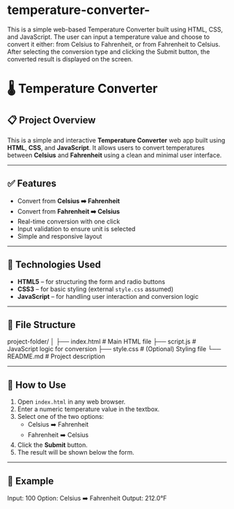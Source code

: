 # temperature-converter-
This is a simple web-based Temperature Converter built using HTML, CSS, and JavaScript. The user can input a temperature value and choose to convert it either:  from Celsius to Fahrenheit, or  from Fahrenheit to Celsius.  After selecting the conversion type and clicking the Submit button, the converted result is displayed on the screen.
# 🌡️ Temperature Converter

## 📋 Project Overview
This is a simple and interactive **Temperature Converter** web app built using **HTML**, **CSS**, and **JavaScript**. It allows users to convert temperatures between **Celsius** and **Fahrenheit** using a clean and minimal user interface.

---

## ✅ Features

- Convert from **Celsius ➡️ Fahrenheit**
- Convert from **Fahrenheit ➡️ Celsius**
- Real-time conversion with one click
- Input validation to ensure unit is selected
- Simple and responsive layout

---

## 🧱 Technologies Used

- **HTML5** – for structuring the form and radio buttons
- **CSS3** – for basic styling (external `style.css` assumed)
- **JavaScript** – for handling user interaction and conversion logic

---

## 📁 File Structure

project-folder/
│
├── index.html # Main HTML file
├── script.js # JavaScript logic for conversion
├── style.css # (Optional) Styling file
└── README.md # Project description


---

## 🚀 How to Use

1. Open `index.html` in any web browser.
2. Enter a numeric temperature value in the textbox.
3. Select one of the two options:
   - Celsius ➡️ Fahrenheit
   - Fahrenheit ➡️ Celsius
4. Click the **Submit** button.
5. The result will be shown below the form.

---

## 🔢 Example

Input: 100
Option: Celsius ➡️ Fahrenheit
Output: 212.0°F

